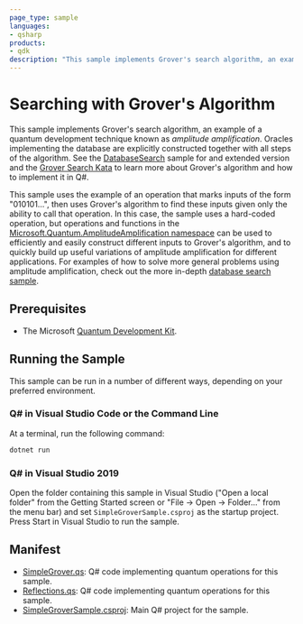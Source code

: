 ```yaml
---
page_type: sample
languages:
- qsharp
products:
- qdk
description: "This sample implements Grover's search algorithm, an example of a quantum development technique known as amplitude amplification."
---
```


# Searching with Grover's Algorithm

This sample implements Grover's search algorithm, an example of a quantum development technique known as _amplitude amplification_.
Oracles implementing the database are explicitly constructed together with all steps of the algorithm.
See the [DatabaseSearch](https://github.com/microsoft/Quantum/blob/master/samples/algorithms/database-search/README.md) sample for and extended version and the [Grover Search Kata](https://github.com/microsoft/QuantumKatas/tree/main/GroversAlgorithm) to learn more about Grover's algorithm and how to implement it in Q#.

This sample uses the example of an operation that marks inputs of the form "010101…", then uses Grover's algorithm to find these inputs given only the ability to call that operation.
In this case, the sample uses a hard-coded operation, but operations and functions in the [Microsoft.Quantum.AmplitudeAmplification namespace](https://docs.microsoft.com/qsharp/api/qsharp/microsoft.quantum.amplitudeamplification) can be used to efficiently and easily construct different inputs to Grover's algorithm, and to quickly build up useful variations of amplitude amplification for different applications.
For examples of how to solve more general problems using amplitude amplification, check out the more in-depth [database search sample](https://github.com/microsoft/Quantum/tree/main/samples/algorithms/database-search).

## Prerequisites ##

- The Microsoft [Quantum Development Kit](https://docs.microsoft.com/quantum/install-guide/).

## Running the Sample

This sample can be run in a number of different ways, depending on your preferred environment.

### Q# in Visual Studio Code or the Command Line

At a terminal, run the following command:

```powershell
dotnet run
```

### Q# in Visual Studio 2019

Open the folder containing this sample in Visual Studio ("Open a local folder"
from the Getting Started screen or "File → Open → Folder..." from the menu bar)
and set `SimpleGroverSample.csproj` as the startup project. 
Press Start in Visual Studio to run the sample. 

## Manifest ##

- [SimpleGrover.qs](https://github.com/microsoft/Quantum/blob/main/samples/algorithms/simple-grover/SimpleGrover.qs): Q# code implementing quantum operations for this sample.
- [Reflections.qs](https://github.com/microsoft/Quantum/blob/main/samples/algorithms/simple-grover/Reflections.qs): Q# code implementing quantum operations for this sample.
- [SimpleGroverSample.csproj](https://github.com/microsoft/Quantum/blob/main/samples/algorithms/simple-grover/SimpleGroverSample.csproj): Main Q# project for the sample.
